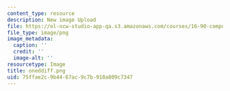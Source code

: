 ```yaml
---
content_type: resource
description: New image Upload
file: https://ol-ocw-studio-app-qa.s3.amazonaws.com/courses/16-90-computational-methods-in-aerospace-engineering-spring-2014/75ffae2c9b4467ac9c7b918a809c7347_oneddiff.png
file_type: image/png
image_metadata:
  caption: ''
  credit: ''
  image-alt: ''
resourcetype: Image
title: oneddiff.png
uid: 75ffae2c-9b44-67ac-9c7b-918a809c7347
---
```

